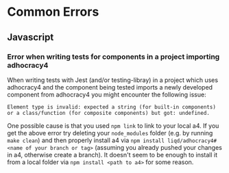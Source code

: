 # Common Errors

## Javascript

### Error when writing tests for components in a project importing adhocracy4

When writing tests with Jest (and/or testing-libray) in a project which uses adhocracy4 and the component being
tested imports a newly developed component from adhocracy4 you might encounter the following
issue:

```
Element type is invalid: expected a string (for built-in components) or a class/function (for composite components) but got: undefined.
```

One possible cause is that you used `npm link` to link to your local a4.
If you get the above error try deleting your `node_modules`
folder (e.g. by running `make clean`) and then properly install a4 via `npm
install liqd/adhocracy4#<name of your branch or tag>` (assuming you already
pushed your changes in a4, otherwise create a branch).
It doesn't seem to be enough to install it from a local folder via `npm install <path to a4>` for some reason.
